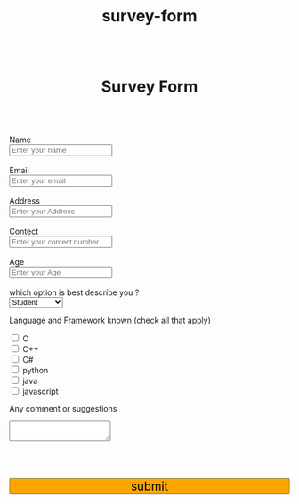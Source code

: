 # survey-form

<html lang="en">

<head>
  <meta charset="UTF-8"></meta>
  <meta content="IE=edge" http-equiv="X-UA-Compatible"></meta>
  <meta content="width=device-width, initial-scale=1.0" name="viewport"></meta>
  <title>Survey Form</title>
  <style>
    h1 {
      text-align: center;
      padding: 40px;
      margin: 13px 15px;
    }

    /*styling the form ( color paddin shadow)*/
    form {
      background-color: #fff;
      max-width: 500px;
      margin: 50px auto;
      padding: 30px 20px;
      box-shadow: 2px 5px 10px rgba(0, 0, 0, 0.5);
    }

    button {
      background-color: orange;
      border: 1px solid #777;
      border-radius: 2px;
      font-family: inherit;
      font-size: 21px;
      display: block;
      width: 100%;
      margin-top: 50px;
    }

    .form-control input,
    .form-control select,
    .form-control textarea {
      border: 1px solid #777;
      border-radius: 2px;
      font-family: inherit;
      padding: 10px;
      display: block;
      width: 95%;
    }

    /*.form-control input[type="text"],
    .form-control input[type="text"] {
      display: inline-block;
      width: auto;
    }*/
  </style>

</head>

<body>
  <h1>Survey Form</h1>
  <form action="form-contol">
    <leble for="survey Form"></leble><br>
    <leble for="name">Name</leble>
    <div>
      <input id="name" name="myName" placeholder="Enter your name" type="text" />
    </div>
    <br />
    <leble for="Email">Email</leble>
    <div>
      <input id="email" name="myName" placeholder="Enter your email" type="text" />
    </div>
    <br />
    <leble for="Address">Address</leble>
    <div>
      <input id="Address" name="myName" placeholder="Enter your Address" type="text" />
    </div>
    <br />
    <leble for="Contect">Contect</leble>
    <div>
      <input id="contect" name="myName" placeholder="Enter your contect number" type="text" />
    </div>
    <br />
    <leble for="Age">Age</leble>
    <div>
      <input id="Age" name="myName" placeholder="Enter your Age" type="text" />
    </div>
    <br />
    <lable for="which option is best describe you ?">which option is best describe you ?</lable>
    <div>
      <select id="role" name="role">
        <option selected="" value="Student">Student</option>
        <option valu="Other">Other</option>
        <option value="intern">Intern</option>
        <option value="professional">Professional</option>
      </select>
    </div>
    <p>Language and Framework known (check all that apply)</p>
    <input id="C" name="C" type="checkbox" value="C" />
    <label for="C">C</label><br />
    <input id="C++" name="C++" type="checkbox" value="C++" />
    <label for="C++">C++</label><br />
    <input id="C#" name="C#" type="checkbox" value="C#" />
    <label for="C#">C#</label><br />
    <input id="python" name="python" type="checkbox" value="python"/>
    <lable for="python">python</lable><br>
    <input id="java" name="java" type="checkbox" value="java" />
    <label for="java">java</label><br />
    <input id="javascript" name="javascript" type="checkbox" value="javascript" />
    <label for="javascript">javascript</label>
    <br />
    <p>Any comment or suggestions</p>
    <!-- <div>
      <br><textarea name="myText" cols="90" rows="5"></textarea>
    </div>-->
    <div>
      <textarea id="comment" name="comment" placeholder="Enter your comment here">
			</textarea>
    </div>
    <br />
    <button type="submit" value="submit">submit</button>

  </form>

</body>

</html>
